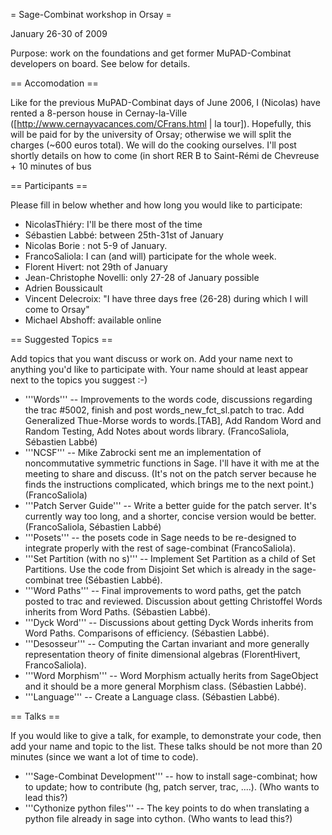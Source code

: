 = Sage-Combinat workshop in Orsay =

January 26-30 of 2009

Purpose: work on the foundations and get former MuPAD-Combinat developers on board. See below for details.

== Accomodation ==

Like for the previous MuPAD-Combinat days of June 2006, I (Nicolas) have rented a 8-person house  in Cernay-la-Ville
([http://www.cernayvacances.com/CFrans.html | la tour]). Hopefully, this will be paid for by the university of Orsay; otherwise we will split the charges (~600 euros total). We will do the cooking ourselves. I'll post shortly details on how to come (in short RER B to Saint-Rémi de Chevreuse + 10 minutes of bus

== Participants ==

Please fill in below whether and how long you would like to participate:

 * NicolasThiéry: I'll be there most of the time
 * Sébastien Labbé: between 25th-31st of January
 * Nicolas Borie : not 5-9 of January.
 * FrancoSaliola: I can (and will) participate for the whole week.
 * Florent Hivert: not 29th of January
 * Jean-Christophe Novelli: only 27-28 of January possible
 * Adrien Boussicault
 * Vincent Delecroix: "I have three days free (26-28) during which I will come to Orsay"
 * Michael Abshoff: available online

== Suggested Topics ==

Add topics that you want discuss or work on. Add your name next to anything you'd like to participate with. Your name should at least appear next to the topics you suggest :-)

 * '''Words''' -- Improvements to the words code, discussions regarding the trac #5002, finish and post words_new_fct_sl.patch to trac. Add Generalized Thue-Morse words to words.[TAB], Add Random Word and Random Testing, Add Notes about words library. (FrancoSaliola, Sébastien Labbé)
 * '''NCSF''' -- Mike Zabrocki sent me an implementation of noncommutative symmetric functions in Sage. I'll have it with me at the meeting to share and discuss. (It's not on the patch server because he finds the instructions complicated, which brings me to the next point.) (FrancoSaliola)
 * '''Patch Server Guide''' -- Write a better guide for the patch server. It's currently way too long, and a shorter, concise version would be better. (FrancoSaliola, Sébastien Labbé)
 * '''Posets''' -- the posets code in Sage needs to be re-designed to integrate properly with the rest of sage-combinat (FrancoSaliola).
 * '''Set Partition (with no s)''' -- Implement Set Partition as a child of Set Partitions. Use the code from Disjoint Set which is already in the sage-combinat tree (Sébastien Labbé).
 * '''Word Paths''' -- Final improvements to word paths, get the patch posted to trac and reviewed. Discussion about getting Christoffel Words inherits from Word Paths. (Sébastien Labbé).
 * '''Dyck Word''' -- Discussions about getting Dyck Words inherits from Word Paths. Comparisons of efficiency. (Sébastien Labbé).
 * '''Desosseur''' -- Computing the Cartan invariant and more generally representation theory of finite dimensional algebras (FlorentHivert, FrancoSaliola). 
 * '''Word Morphism''' -- Word Morphism actually herits from SageObject and it should be a more general Morphism class. (Sébastien Labbé). 
 * '''Language''' -- Create a Language class. (Sébastien Labbé). 

== Talks ==

If you would like to give a talk, for example, to demonstrate your code, then add your name and topic to the list. These talks should be not more than 20 minutes (since we want a lot of time to code).

 * '''Sage-Combinat Development''' -- how to install sage-combinat; how to update; how to contribute (hg, patch server, trac, ....). (Who wants to lead this?)
 * '''Cythonize python files''' -- The key points to do when translating a python file already in sage into cython. (Who wants to lead this?)
